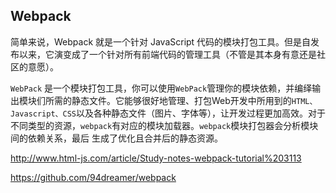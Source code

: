 ## Webpack
简单来说，Webpack 就是一个针对 JavaScript 代码的模块打包工具。但是自发布以来，它演变成了一个针对所有前端代码的管理工具（不管是其本身有意还是社区的意愿）。

`WebPack` 是一个模块打包工具，你可以使用`WebPack`管理你的模块依赖，并编绎输出模块们所需的静态文件。它能够很好地管理、打包Web开发中所用到的`HTML、Javascript、CSS`以及各种静态文件（图片、字体等），让开发过程更加高效。对于不同类型的资源，`webpack`有对应的模块加载器。`webpack`模块打包器会分析模块间的依赖关系，最后 生成了优化且合并后的静态资源。

<a>http://www.html-js.com/article/Study-notes-webpack-tutorial%203113</a>

<a>https://github.com/94dreamer/webpack</a>

